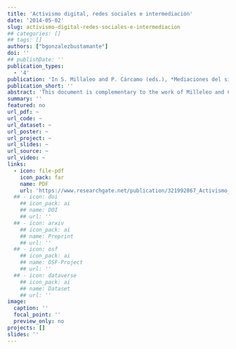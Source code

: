 ```yaml
---
title: 'Activismo digital, redes sociales e intermediación'
date: '2014-05-02'
slug: activismo-digital-redes-sociales-e-intermediacion
## categories: []
## tags: []
authors: ["bgonzalezbustamante"]
doi: ''
## publishDate: ''
publication_types:
  - '4'
publication: 'In S. Millaleo and P. Cárcamo (eds.), *Mediaciones del sistema político frente al activismo digital*. Santiago: Fundación Democracia y Desarrollo'
publication_short: ''
abstract: 'This document is complementary to the work of Milleleo and Cárcamo. Therefore, it is not developed following the classical scheme of a research article. The structure is more similar to an essay based on several sections that reflect the theoretical-descriptive trip developed by the authors. In the parts, new theoretical frameworks are linked, new data is added, and further relevant questions are proposed.'
summary: ''
featured: no
url_pdf: ~
url_code: ~
url_dataset: ~
url_poster: ~
url_project: ~
url_slides: ~
url_source: ~
url_video: ~
links:
  - icon: file-pdf
    icon_pack: far
    name: PDF
    url: 'https://www.researchgate.net/publication/321992867_Activismo_digital_redes_sociales_e_intermediacion'
  ## - icon: doi
    ## icon_pack: ai
    ## name: DOI
    ## url: ''
  ## - icon: arxiv
    ## icon_pack: ai
    ## name: Preprint
    ## url: ''
  ## - icon: osf
    ## icon_pack: ai
    ## name: OSF-Project
    ## url: ''
  ## - icon: dataverse
    ## icon_pack: ai
    ## name: Dataset
    ## url: ''
image:
  caption: ''
  focal_point: ''
  preview_only: no
projects: []
slides: ''
---
```

